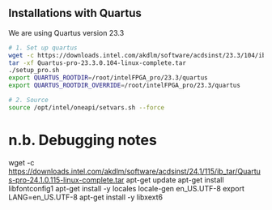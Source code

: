## Installations with Quartus

We are using Quartus version 23.3

```bash
# 1. Set up quartus
wget -c https://downloads.intel.com/akdlm/software/acdsinst/23.3/104/ib_tar/Quartus-pro-23.3.0.104-linux-complete.tar
tar -xf Quartus-pro-23.3.0.104-linux-complete.tar
./setup_pro.sh 
export QUARTUS_ROOTDIR=/root/intelFPGA_pro/23.3/quartus
export QUARTUS_ROOTDIR_OVERRIDE=/root/intelFPGA_pro/23.3/quartus

# 2. Source
source /opt/intel/oneapi/setvars.sh --force
```

# n.b. Debugging notes
wget -c https://downloads.intel.com/akdlm/software/acdsinst/24.1/115/ib_tar/Quartus-pro-24.1.0.115-linux-complete.tar
apt-get update
apt-get install libfontconfig1
apt-get install -y locales
locale-gen en_US.UTF-8
export LANG=en_US.UTF-8
apt-get install -y libxext6
